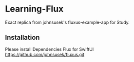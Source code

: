 # Learning-Flux
Exact replica from johnsusek's fluxus-example-app for Study.

## Installation 
Please install Dependencies 
Flux for SwiftUI https://github.com/johnsusek/fluxus.git
